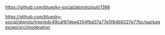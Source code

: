 https://github.com/bluesky-social/atproto/pull/1366

https://github.com/bluesky-social/atproto/tree/edc49caf87dea4354fbd37a77e5f84b9227e77bc/packages/api/src/moderation
